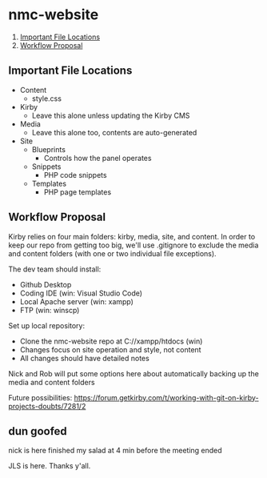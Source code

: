 # nmc-website

1. [Important File Locations](#important-file-locations)
2. [Workflow Proposal](#workflow-proposal)

## Important File Locations

- Content
  - style.css
- Kirby
  - Leave this alone unless updating the Kirby CMS
- Media
  - Leave this alone too, contents are auto-generated
- Site
   - Blueprints
     - Controls how the panel operates
   - Snippets
     - PHP code snippets
   - Templates
     - PHP page templates 
 
## Workflow Proposal

Kirby relies on four main folders: kirby, media, site, and content. In order to keep our repo from getting too big, we'll use .gitignore to exclude the media and content folders (with one or two individual file exceptions). 

The dev team should install:
- Github Desktop
- Coding IDE (win: Visual Studio Code)
- Local Apache server (win: xampp)
- FTP (win: winscp)

Set up local repository:
- Clone the nmc-website repo at C://xampp/htdocs (win)
- Changes focus on site operation and style, not content
- All changes should have detailed notes

Nick and Rob will put some options here about automatically backing up the media and content folders
  
Future possibilities:
https://forum.getkirby.com/t/working-with-git-on-kirby-projects-doubts/7281/2

## dun goofed

nick is here
finished my salad at 4 min before the meeting ended

JLS is here.  Thanks y'all.
